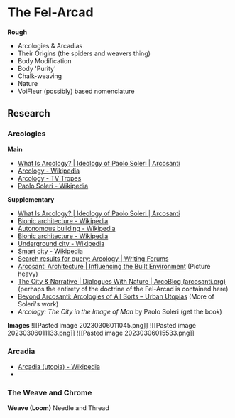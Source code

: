 # The Fel-Arcad
**Rough**
- Arcologies & Arcadias
- Their Origins (the spiders and weavers thing)
- Body Modification
- Body 'Purity'
- Chalk-weaving
- Nature
- VoiFleur (possibly) based nomenclature

## Research
### Arcologies
**Main**
- [What Is Arcology? | Ideology of Paolo Soleri | Arcosanti](https://www.arcosanti.org/arcology/)
- [Arcology - Wikipedia](https://en.wikipedia.org/wiki/Arcology)
- [Arcology - TV Tropes](https://tvtropes.org/pmwiki/pmwiki.php/Main/Arcology)
- [Paolo Soleri - Wikipedia](https://en.wikipedia.org/wiki/Paolo_Soleri)

**Supplementary**
- [What Is Arcology? | Ideology of Paolo Soleri | Arcosanti](https://www.arcosanti.org/arcology/#:~:text=Arcology%20is%20the%20fusion%20of,functioning%20as%20a%20living%20system.)
- [Bionic architecture - Wikipedia](https://en.wikipedia.org/wiki/Bionic_architecture)
- [Autonomous building - Wikipedia](https://en.wikipedia.org/wiki/Autonomous_building)
- [Bionic architecture - Wikipedia](https://en.wikipedia.org/wiki/Bionic_architecture)
- [Underground city - Wikipedia](https://en.wikipedia.org/wiki/Underground_city)
- [Smart city - Wikipedia](https://en.wikipedia.org/wiki/Smart_city)
- [Search results for query: Arcology | Writing Forums](https://www.writingforums.com/search/23386/?q=Arcology&o=date)
- [Arcosanti Architecture | Influencing the Built Environment](https://www.arcosanti.org/architecture/) (Picture heavy)
- [The City & Narrative | Dialogues With Nature | ArcoBlog (arcosanti.org)](https://www.arcosanti.org/the-city-narriative/) (perhaps the entirety of the doctrine of the Fel-Arcad is contained here)
- [Beyond Arcosanti: Arcologies of All Sorts – Urban Utopias](https://urbanutopias.net/2019/09/15/beyond-arcosanti/) (More of Soleri's work)
- _Arcology: The City in the Image of Man_ by Paolo Soleri (get the book)

**Images**
![[Pasted image 20230306011045.png]]
![[Pasted image 20230306011133.png]]
![[Pasted image 20230306015533.png]]


### Arcadia
- [Arcadia (utopia) - Wikipedia](https://en.wikipedia.org/wiki/Arcadia_(utopia))
- 

### The Weave and Chrome
**Weave (Loom)**
Needle and Thread

